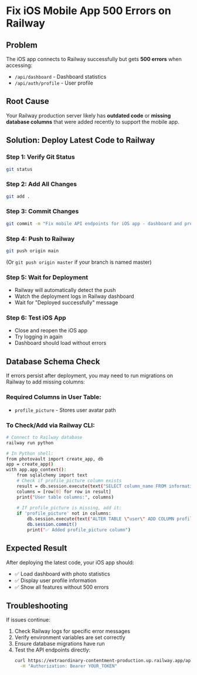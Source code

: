 # Fix iOS Mobile App 500 Errors on Railway

## Problem
The iOS app connects to Railway successfully but gets **500 errors** when accessing:
- `/api/dashboard` - Dashboard statistics  
- `/api/auth/profile` - User profile

## Root Cause
Your Railway production server likely has **outdated code** or **missing database columns** that were added recently to support the mobile app.

## Solution: Deploy Latest Code to Railway

### Step 1: Verify Git Status
```bash
git status
```

### Step 2: Add All Changes
```bash
git add .
```

### Step 3: Commit Changes
```bash
git commit -m "Fix mobile API endpoints for iOS app - dashboard and profile"
```

### Step 4: Push to Railway
```bash
git push origin main
```
(Or `git push origin master` if your branch is named master)

### Step 5: Wait for Deployment
- Railway will automatically detect the push
- Watch the deployment logs in Railway dashboard
- Wait for "Deployed successfully" message

### Step 6: Test iOS App
- Close and reopen the iOS app
- Try logging in again
- Dashboard should load without errors

## Database Schema Check

If errors persist after deployment, you may need to run migrations on Railway to add missing columns:

### Required Columns in User Table:
- `profile_picture` - Stores user avatar path

### To Check/Add via Railway CLI:
```bash
# Connect to Railway database
railway run python

# In Python shell:
from photovault import create_app, db
app = create_app()
with app.app_context():
    from sqlalchemy import text
    # Check if profile_picture column exists
    result = db.session.execute(text("SELECT column_name FROM information_schema.columns WHERE table_name='user'"))
    columns = [row[0] for row in result]
    print("User table columns:", columns)
    
    # If profile_picture is missing, add it:
    if 'profile_picture' not in columns:
        db.session.execute(text("ALTER TABLE \"user\" ADD COLUMN profile_picture VARCHAR(500)"))
        db.session.commit()
        print("✅ Added profile_picture column")
```

## Expected Result
After deploying the latest code, your iOS app should:
- ✅ Load dashboard with photo statistics
- ✅ Display user profile information  
- ✅ Show all features without 500 errors

## Troubleshooting

If issues continue:
1. Check Railway logs for specific error messages
2. Verify environment variables are set correctly
3. Ensure database migrations have run
4. Test the API endpoints directly:
   ```bash
   curl https://extraordinary-contentment-production.up.railway.app/api/dashboard \
     -H "Authorization: Bearer YOUR_TOKEN"
   ```
